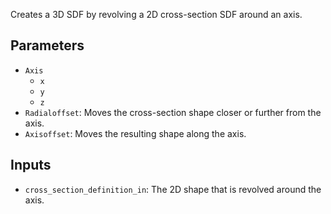 Creates a 3D SDF by revolving a 2D cross-section SDF around an axis.

## Parameters

* `Axis`
  * `x`
  * `y`
  * `z`
* `Radialoffset`: Moves the cross-section shape closer or further from the axis.
* `Axisoffset`: Moves the resulting shape along the axis.

## Inputs

* `cross_section_definition_in`: The 2D shape that is revolved around the axis.